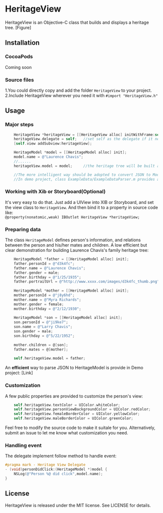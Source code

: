 # HeritageView

HeritageView is an Objective-C class that builds and displays a heritage tree.
[Figure]

## Installation
###  CocoaPods
Coming soon
###  Source files
1.You could directly copy and add the folder `HeritageView` to your project.   
2.Include HeritageView wherever you need it with `#import "HeritageView.h"`

## Usage
### Major steps
```objective-c
    HeritageView *heritageView = [[HeritageView alloc] initWithFrame:self.view.bounds];
    heritageView.delegate = self;   //set self as the delegate if it needs to receive click event
    [self.view addSubview:heritageView];

    HeritageModel *model = [[HeritageModel alloc] init];
    model.name = @"Laurence Chavis";
    //......
    heritageView.model = model;     //the heritage tree will be built after setting model

    //The more intelligent way should be adopted to convert JSON to Model instead of creating models manually.
    //In demo project, class ExampleData/ExampleDataParser.m provides an example for using YYModel to convert JSON data.
```

### Working with Xib or Storyboard(Optional)
It's very easy to do that. Just add a UIView into XIB or Storyboard, and set the view class to `HeritageView`. And then bind it to a property in source code like:   
`@property(nonatomic,weak) IBOutlet HeritageView *heritageView;`

### Preparing data
The class `HeritageModel` defines person's information, and relations between the person and his/her mates and children. A low efficient but clear demonstration for building Laurence Chavis's family heritage tree:
```objective-c
    HeritageModel *father = [[HeritageModel alloc] init];
    father.personId = @"d3k4fc";
    father.name = @"Laurence Chavis";
    father.gender = male;
    father.birthday = @"1/25/1935";
    father.portraitUrl = @"http://www.xxxx.com/images/d3k4fc_thumb.png";
    
    HeritageModel *mother = [[HeritageModel alloc] init];
    mother.personId = @"j8y6hd";
    mother.name = @"Myra Richards";
    mother.gender = female;
    mother.birthday = @"2/12/1930";
    
    HeritageModel *son = [[HeritageModel alloc] init];
    son.personId = @"ji9ke7";
    son.name = @"Larry Chavis";
    son.gender = male;
    son.birthday = @"5/22/1952";
    
    mother.children = @[son];
    father.mates = @[mother];
    
    self.heritageView.model = father;
```
An **efficient** way to parse JSON to HeritageModel is provide in Demo project: [Link]

### Customization
A few public properties are provided to customize the person's view:
```objective-c
    self.heritageView.textColor = UIColor.whiteColor;
    self.heritageView.personViewBackgroundColor = UIColor.redColor;
    self.heritageView.femaleBorderColor = UIColor.yellowColor;
    self.heritageView.maleBorderColor = UIColor.greenColor;
```
Feel free to modify the source code to make it suitale for you. Alternatively, submit an issue to let me know what customization you need.

### Handling event
The delegate implement follow method to handle event:
```objective-c
#pragma mark - Heritage View Delegate
- (void)personDidClick:(HeritageModel *)model {
    NSLog(@"Person %@ did click",model.name);
}
```

## License
HeritageView is released under the MIT license. See LICENSE for details.

